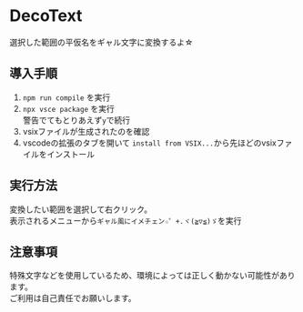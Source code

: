 # DecoText

選択した範囲の平仮名をギャル文字に変換するよ☆

## 導入手順
1. `npm run compile` を実行
1. `npx vsce package` を実行  
警告でてもとりあえず`y`で続行
1. vsixファイルが生成されたのを確認
1. vscodeの拡張のタブを開いて `install from VSIX...`から先ほどのvsixファイルをインストール

## 実行方法
変換したい範囲を選択して右クリック。  
表示されるメニューから`ギャル風にイメチェン☆゜+.ヾ(≧▽≦)ゞ`を実行

## 注意事項
特殊文字などを使用しているため、環境によっては正しく動かない可能性があります。  
ご利用は自己責任でお願いします。